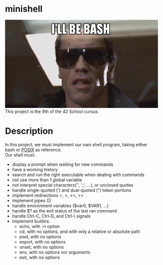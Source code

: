 # minishell
![Project illustration](./illustartion.png "Sarah Connor ?")  
This project is the 9th of the 42 School cursus.

# Description
In this project, we must implement our own shell program,
taking either bash or [POSIX](https://pubs.opengroup.org/onlinepubs/9699919799/utilities/contents.html) as reference.  
Our shell must:
 - display a prompt when waiting for new commands
 - have a working history
 - search and run the right executable when dealing with commands
 - not use more than 1 global variable
 - not interpret special characters('\', ';', ...), or unclosed quotes
 - handle single-quoted (') and dual-quoted (") token portions
 - implement redirections <, >, <<, >>
 - implement pipes (|)
 - handle environment variables ($var0, $VAR1, ...)
 - handle $? as the exit status of the last ran command
 - handle Ctrl-C, Ctrl-D, and Ctrl-\ signals
 - implement builtins:
   - echo, with -n option
   - cd, with no options, and with only a relative or absolute path
   - pwd, with no options
   - export, with no options
   - unset, with no options
   - env, with no options nor arguments
   - exit, with no options
